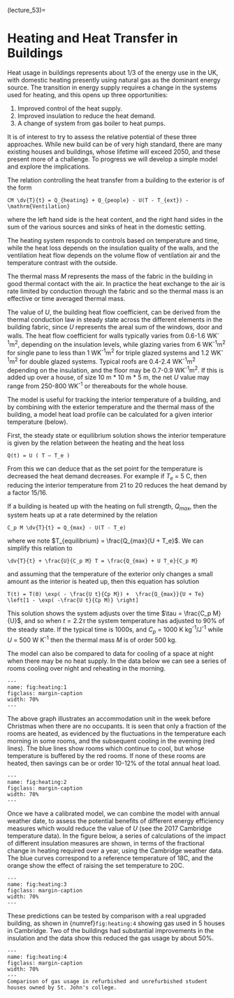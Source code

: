 (lecture_53)=
# Heating and Heat Transfer in Buildings

Heat usage in buildings represents about 1/3 of the energy use in the UK, with domestic heating presently using natural gas as the dominant energy source.
The transition in energy supply requires a change in the systems used for heating, and this opens up three opportunities:
  1. Improved control of the heat supply.
  2. Improved insulation to reduce the heat demand.
  3. A change of system from gas boiler to heat pumps.

It is of interest to try to assess the relative potential of these three approaches.
While new build can be of very high standard, there are many existing houses and buildings, whose lifetime will exceed 2050, and these present more of a challenge.
To progress we will develop a simple model and explore the implications.

The relation controlling the heat transfer from a building to the exterior is of the form

```{math}
CM \dv{T}{t} = Q_{heating} + Q_{people} - U(T - T_{ext}) - \mathrm{Ventilation}
```

where the left hand side is the heat content, and the right hand sides in the sum of the various sources and sinks of heat in the domestic setting.

The heating system responds to controls based on temperature and time, while the heat loss depends on the insulation quality of the walls,
and the ventilation heat flow depends on the volume flow of ventilation air and the temperature contrast with the outside. 

The thermal mass $M$ represents the mass of the fabric in the building in good thermal contact with the air.
In practice the heat exchange to the air is rate limited by conduction through the fabric and so the thermal mass is an effective or time averaged thermal mass.

The value of $U$, the building heat flow coefficient,
can be derived from the thermal conduction law in steady state across the different elements in the building fabric,
since $U$ represents the areal sum of the windows, door and walls.
The heat flow coefficient for walls typically varies from 0.6-1.6 WK<sup>-1</sup>m<sup>2</sup>, depending on the insulation levels, 
while glazing varies from 6 WK<sup>-1</sup>m<sup>2</sup> for single pane to less than 1 WK<sup>-1</sup>m<sup>2</sup> for triple glazed systems
and 1.2 WK<sup>-1</sup>m<sup>2</sup> for double glazed systems.
Typical roofs are 0.4-2.4 WK<sup>-1</sup>m<sup>2</sup> depending on the insulation, and the floor may be 0.7-0.9 WK<sup>-1</sup>m<sup>2</sup>.
If this is added up over a house, of size 10 m * 10 m * 5 m, the net $U$ value may range from 250-800 WK<sup>-1</sup> or thereabouts for the whole house.

The model is useful for tracking the interior temperature of a building, and by combining with the exterior temperature and the thermal mass of the building,
a model heat load profile can be calculated for a given interior temperature (below).

First, the steady state or equilibrium solution shows the interior temperature is given by the relation between the heating and the heat loss

```{math}
Q(t) = U ( T – T_e )
```

From this we can deduce that as the set point for the temperature is decreased the heat demand decreases.
For example if $T_e$ = 5 C, then reducing the interior temperature from 21 to 20 reduces the heat demand by a factor 15/16. 

If a building is heated up with the heating on full strength, $Q_{max}$, then the system heats up at a rate determined by the relation

```{math}
C_p M \dv{T}{t} = Q_{max} - U(T - T_e)
```

where we note  $T_{equilibrium} = \frac{Q_{max}{U + T_e}$.
We can simplify this relation to

```{math}
\dv{T}{t} + \frac{U}{C_p M} T = \frac{Q_{max} + U T_e}{C_p M}
```
and assuming that the temperature of the exterior only changes a small amount as the interior is heated  up, then this equation has solution

```{math}
T(t) = T(0) \exp( - \frac{U t}{Cp M}) +  \frac{Q_{max}}{U + Te} \left[1 - \exp( -\frac{U t}{Cp M)} \right]
```

This solution shows the system adjusts over the time $\tau = \frac{C_p M}{U}$, and so when $t = 2.2 \tau$ the system temperature has adjusted to 90% of the steady state.
If the typical time is 1000s, and $C_p$ = 1000  K kg<sup>-1</sup>/J<sup>-1</sup> while $U$ = 500 W K<sup>-1</sup> then the thermal mass $M$ is of order 500 kg. 

The model can also be compared to data for cooling of a space at night when there may be no heat supply.
In the data below we can see a series of rooms cooling over night and reheating in the morning. 

```{figure} figures/figure1.png
---
name: fig:heating:1
figclass: margin-caption
width: 70%
---
```

The above graph illustrates an accommodation unit in the week before Christmas when there are no occupants.
It is seen that only a fraction of the rooms are heated, as evidenced by the fluctuations in the temperature each morning in some rooms, 
and the subsequent cooling in the evening (red lines).
The blue lines show rooms which continue to cool, but whose temperature is buffered by the red rooms.
If none of these rooms are heated, then savings can be or order 10-12% of the total annual heat load.


```{figure} figures/figure2.png
---
name: fig:heating:2
figclass: margin-caption
width: 70%
---
```

Once we have a calibrated model, we can combine the model with annual weather date, 
to assess the potential benefits of different energy efficiency measures which would reduce the value of $U$ (see the 2017 Cambridge temperature data).
In the figure below, a series of calculations of the impact of different insulation measures are shown,
in terms of the fractional change in heating required over a year, using the Cambridge weather data.
The blue curves correspond to a reference temperature of 18C, and the orange show the effect of raising the set temperature to 20C.

```{figure} figures/figure3.png
---
name: fig:heating:3
figclass: margin-caption
width: 70%
---
```
These predictions can be tested by comparison with a real upgraded building, as shown in {numref}`fig:heating:4` showing gas used in 5 houses in Cambridge.
Two of the buildings had substantial improvements in the insulation and the data show this reduced the gas usage by about 50%.

```{figure} figures/figure4.png
---
name: fig:heating:4
figclass: margin-caption
width: 70%
---
Comparison of gas usage in refurbished and unrefurbished student houses owned by St. John's college.
```
